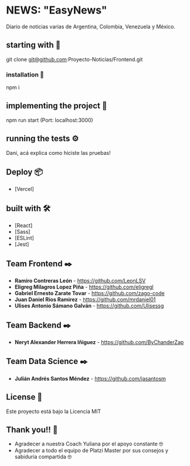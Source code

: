 # NEWS: "EasyNews"

Diario de noticias varias de Argentina, Colombia, Venezuela y México.

## starting with 🚀

git clone git@github.com:Proyecto-Noticias/Frontend.git

### installation 🔧

npm i

## implementing the project 🔧

npm run start (Port: localhost:3000)

## running the tests ⚙️

Dani, acá explica como hiciste las pruebas!

## Deploy 📦

* [Vercel]

## built with 🛠️

* [React]
* [Sass]
* [ESLint]
* [Jest]

## Team Frontend ✒️

* **Ramiro Contreras León** - https://github.com/LeonLSV
* **Eligreg Milagros Lopez Piña** - https://github.com/eligregl
* **Gabriel Ernesto Zarate Tovar** - https://github.com/zago-code
* **Juan Daniel Rios Ramirez** - https://github.com/mrdaniel01
* **Ulises Antonio Sámano Galván** - https://github.com/Ulisessg

## Team Backend ✒️

* **Neryt Alexander Herrera Iñiguez** - https://github.com/ByChanderZap

## Team Data Science ✒️

* **Julián Andrés Santos Méndez** - https://github.com/jasantosm

## License 📄

Este proyecto está bajo la Licencia MIT

## Thank you!! 🎁

* Agradecer a nuestra Coach Yuliana por el apoyo constante 🤓
* Agradecer a todo el equipo de Platzi Master por sus consejos y sabiduría compartida 🤓


